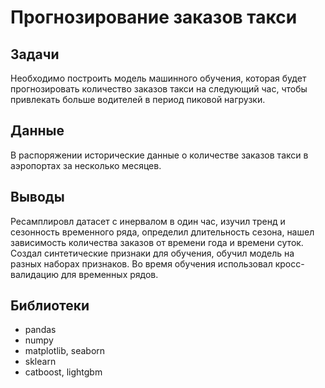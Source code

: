 # Прогнозирование заказов такси

## Задачи

Необходимо построить модель машинного обучения, которая будет прогнозировать количество заказов такси на следующий час, чтобы привлекать больше водителей в период пиковой нагрузки.

## Данные

В распоряжении исторические данные о количестве заказов такси в аэропортах за несколько месяцев.

## Выводы

Ресамплировл датасет с инервалом в один час, изучил тренд и сезонность временного ряда, определил длительность сезона, нашел зависимость количества заказов от времени года и времени суток. Создал синтетические признаки для обучения, обучил модель на разных наборах признаков. Во время обучения использовал кросс-валидацию для временных рядов.

## Библиотеки

- pandas
- numpy
- matplotlib, seaborn
- sklearn
- catboost, lightgbm
